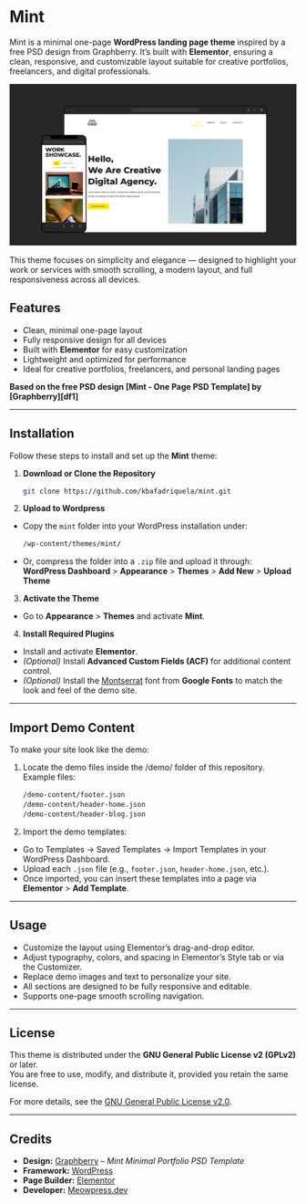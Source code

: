 # Mint

Mint is a minimal one-page **WordPress landing page theme** inspired by a free PSD design from Graphberry. It’s built with **Elementor**, ensuring a clean, responsive, and customizable layout suitable for creative portfolios, freelancers, and digital professionals.

![Mint Theme Preview](https://github.com/kbafadriquela/mint-minimal-portfolio/blob/main/assets/blob/mint-mockup.png "Mint")

This theme focuses on simplicity and elegance — designed to highlight your work or services with smooth scrolling, a modern layout, and full responsiveness across all devices.

## Features

- Clean, minimal one-page layout  
- Fully responsive design for all devices  
- Built with **Elementor** for easy customization  
- Lightweight and optimized for performance  
- Ideal for creative portfolios, freelancers, and personal landing pages  

**Based on the free PSD design [Mint - One Page PSD Template] by [Graphberry][df1]**

---

## Installation

Follow these steps to install and set up the **Mint** theme:

1. **Download or Clone the Repository**

   ```bash
   git clone https://github.com/kbafadriquela/mint.git

2. **Upload to Wordpress**
- Copy the ```mint``` folder into your WordPress installation under:
    ```bash
    /wp-content/themes/mint/
- Or, compress the folder into a ```.zip``` file and upload it through:
**WordPress Dashboard** >  **Appearance** > **Themes** > **Add New** > **Upload Theme**

3. **Activate the Theme**
- Go to **Appearance** > **Themes** and activate **Mint**. 

4. **Install Required Plugins**
- Install and activate **Elementor**.
- _(Optional)_ Install **Advanced Custom Fields (ACF)** for additional content control.
- *(Optional)* Install the [Montserrat](https://fonts.google.com/specimen/Montserrat) font from **Google Fonts** to match the look and feel of the demo site.


---
## Import Demo Content
To make your site look like the demo:
1. Locate the demo files inside the /demo/ folder of this repository.
    Example files:
    ```bash
    /demo-content/footer.json
    /demo-content/header-home.json
    /demo-content/header-blog.json
2. Import the demo templates:
- Go to Templates → Saved Templates → Import Templates in your WordPress Dashboard.
- Upload each ```.json``` file (e.g., ```footer.json```, ```header-home.json```, etc.).
- Once imported, you can insert these templates into a page via **Elementor** > **Add Template**.

---

## Usage

- Customize the layout using Elementor’s drag-and-drop editor.
- Adjust typography, colors, and spacing in Elementor’s Style tab or via the Customizer.
- Replace demo images and text to personalize your site.
- All sections are designed to be fully responsive and editable.
- Supports one-page smooth scrolling navigation.

---

## License

This theme is distributed under the **GNU General Public License v2 (GPLv2)** or later.  
You are free to use, modify, and distribute it, provided you retain the same license.

For more details, see the [GNU General Public License v2.0](https://www.gnu.org/licenses/old-licenses/gpl-2.0.html).

---

## Credits

- **Design:** [Graphberry](https://www.graphberry.com/item/mint-minimal-portfolio-psd-template) – *Mint Minimal Portfolio PSD Template*  
- **Framework:** [WordPress](https://wordpress.org)  
- **Page Builder:** [Elementor](https://elementor.com)  
- **Developer:** [Meowpress.dev](https://github.com/kbafadriquela)
